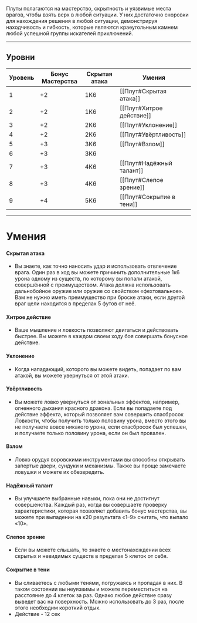 Плуты полагаются на мастерство, скрытность и уязвимые места врагов, чтобы взять верх в любой ситуации. У них достаточно сноровки для нахождения решения в любой ситуации, демонстрируя находчивость и гибкость, которые являются краеугольным камнем любой успешной группы искателей приключений.

---
## Уровни

| Уровень | Бонус Мастерства | Скрытая атака | Умения |
| ---- | ---- | ---- | ---- |
| 1 | +2 | 1К6 | [[Плут#Скрытая атака]] |
| 2 | +2 | 1К6 | [[Плут#Хитрое действие]] |
| 3 | +2 | 2К6 | [[Плут#Уклонение]] |
| 4 | +2 | 2К6 | [[Плут#Увёртливость]] |
| 5 | +3 | 3К6 | [[Плут#Взлом]] |
| 6 | +3 | 3К6 |  |
| 7 | +3 | 4К6 | [[Плут#Надёжный талант]] |
| 8 | +3 | 4К6 | [[Плут#Слепое зрение]] |
| 9 | +4 | 5К6 | [[Плут#Сокрытие в тени]] |

---
# Умения

#### Скрытая атака

- Вы знаете, как точно наносить удар и использовать отвлечение врага. Один раз в ход вы можете причинить дополнительные 1к6 урона одному из существ, по которому вы попали атакой, совершённой с преимуществом. Атака должна использовать дальнобойное оружие или оружие со свойством «фехтовальное». Вам не нужно иметь преимущество при броске атаки, если другой враг цели находится в пределах 5 футов от неё.

#### Хитрое действие

- Ваше мышление и ловкость позволяют двигаться и действовать быстрее. Вы можете в каждом своем ходу боя совершать бонусное действие.

#### Уклонение

- Когда нападающий, которого вы можете видеть, попадает по вам атакой, вы можете увернуться от этой атаки.

#### Увёртливость

- Вы можете ловко увернуться от зональных эффектов, например, огненного дыхания красного дракона. Если вы попадаете под действие эффекта, который позволяет вам совершить спасбросок Ловкости, чтобы получить только половину урона, вместо этого вы не получаете вовсе никакого урона, если спасбросок был успешен, и получаете только половину урона, если он был провален.

#### Взлом

- Ловко орудуя воровскими инструментами вы способны открывать запертые двери, сундуки и механизмы. Также вы проще замечаете ловушки и можете их обезвредить.

#### Надёжный талант

- Вы улучшаете выбранные навыки, пока они не достигнут совершенства. Каждый раз, когда вы совершаете проверку характеристики, которая позволяет добавить бонус мастерства, вы можете при выпадении на к20 результата «1–9» считать, что выпало «10».

#### Слепое зрение

- Если вы можете слышать, то знаете о местонахождении всех скрытых и невидимых существ в пределах 5 клеток от себя.

#### Сокрытие в тени

- Вы сливаетесь с любыми тенями, погружаясь и пропадая в них. В таком состоянии вы неуязвимы и можете переместиться на расстояние до 4 клеток за раз. Однако любое действие сразу выведет вас на поверхность. Можно использовать до 3 раз, после этого необходим короткий отдых.
- Действие - 12 сек